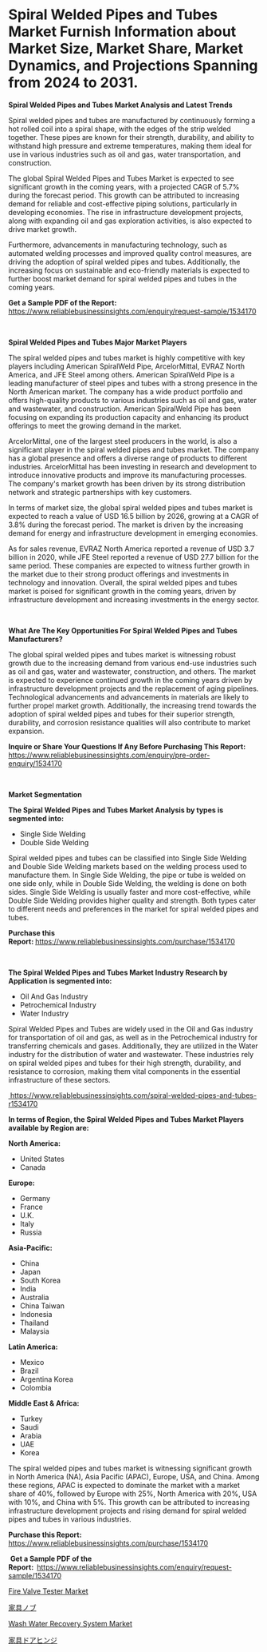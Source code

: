 <p><h1>Spiral Welded Pipes and Tubes Market Furnish Information about Market Size, Market Share, Market Dynamics, and Projections Spanning from 2024 to 2031.</h1></p><p><strong>Spiral Welded Pipes and Tubes Market Analysis and Latest Trends</strong></p>
<p><p>Spiral welded pipes and tubes are manufactured by continuously forming a hot rolled coil into a spiral shape, with the edges of the strip welded together. These pipes are known for their strength, durability, and ability to withstand high pressure and extreme temperatures, making them ideal for use in various industries such as oil and gas, water transportation, and construction.</p><p>The global Spiral Welded Pipes and Tubes Market is expected to see significant growth in the coming years, with a projected CAGR of 5.7% during the forecast period. This growth can be attributed to increasing demand for reliable and cost-effective piping solutions, particularly in developing economies. The rise in infrastructure development projects, along with expanding oil and gas exploration activities, is also expected to drive market growth.</p><p>Furthermore, advancements in manufacturing technology, such as automated welding processes and improved quality control measures, are driving the adoption of spiral welded pipes and tubes. Additionally, the increasing focus on sustainable and eco-friendly materials is expected to further boost market demand for spiral welded pipes and tubes in the coming years.</p></p>
<p><strong>Get a Sample PDF of the Report:&nbsp;</strong> <a href="https://www.reliablebusinessinsights.com/enquiry/request-sample/1534170">https://www.reliablebusinessinsights.com/enquiry/request-sample/1534170</a></p>
<p>&nbsp;</p>
<p><strong>Spiral Welded Pipes and Tubes Major Market Players</strong></p>
<p><p>The spiral welded pipes and tubes market is highly competitive with key players including American SpiralWeld Pipe, ArcelorMittal, EVRAZ North America, and JFE Steel among others. American SpiralWeld Pipe is a leading manufacturer of steel pipes and tubes with a strong presence in the North American market. The company has a wide product portfolio and offers high-quality products to various industries such as oil and gas, water and wastewater, and construction. American SpiralWeld Pipe has been focusing on expanding its production capacity and enhancing its product offerings to meet the growing demand in the market.</p><p>ArcelorMittal, one of the largest steel producers in the world, is also a significant player in the spiral welded pipes and tubes market. The company has a global presence and offers a diverse range of products to different industries. ArcelorMittal has been investing in research and development to introduce innovative products and improve its manufacturing processes. The company's market growth has been driven by its strong distribution network and strategic partnerships with key customers.</p><p>In terms of market size, the global spiral welded pipes and tubes market is expected to reach a value of USD 16.5 billion by 2026, growing at a CAGR of 3.8% during the forecast period. The market is driven by the increasing demand for energy and infrastructure development in emerging economies.</p><p>As for sales revenue, EVRAZ North America reported a revenue of USD 3.7 billion in 2020, while JFE Steel reported a revenue of USD 27.7 billion for the same period. These companies are expected to witness further growth in the market due to their strong product offerings and investments in technology and innovation. Overall, the spiral welded pipes and tubes market is poised for significant growth in the coming years, driven by infrastructure development and increasing investments in the energy sector.</p></p>
<p>&nbsp;</p>
<p><strong>What Are The Key Opportunities For Spiral Welded Pipes and Tubes Manufacturers?</strong></p>
<p><p>The global spiral welded pipes and tubes market is witnessing robust growth due to the increasing demand from various end-use industries such as oil and gas, water and wastewater, construction, and others. The market is expected to experience continued growth in the coming years driven by infrastructure development projects and the replacement of aging pipelines. Technological advancements and advancements in materials are likely to further propel market growth. Additionally, the increasing trend towards the adoption of spiral welded pipes and tubes for their superior strength, durability, and corrosion resistance qualities will also contribute to market expansion.</p></p>
<p><strong>Inquire or Share Your Questions If Any Before Purchasing This Report:</strong> <a href="https://www.reliablebusinessinsights.com/enquiry/pre-order-enquiry/1534170">https://www.reliablebusinessinsights.com/enquiry/pre-order-enquiry/1534170</a></p>
<p>&nbsp;</p>
<p><strong>Market Segmentation</strong></p>
<p><strong>The Spiral Welded Pipes and Tubes Market Analysis by types is segmented into:</strong></p>
<p><ul><li>Single Side Welding</li><li>Double Side Welding</li></ul></p>
<p><p>Spiral welded pipes and tubes can be classified into Single Side Welding and Double Side Welding markets based on the welding process used to manufacture them. In Single Side Welding, the pipe or tube is welded on one side only, while in Double Side Welding, the welding is done on both sides. Single Side Welding is usually faster and more cost-effective, while Double Side Welding provides higher quality and strength. Both types cater to different needs and preferences in the market for spiral welded pipes and tubes.</p></p>
<p><strong>Purchase this Report:&nbsp;</strong><a href="https://www.reliablebusinessinsights.com/purchase/1534170">https://www.reliablebusinessinsights.com/purchase/1534170</a></p>
<p>&nbsp;</p>
<p><strong>The Spiral Welded Pipes and Tubes Market Industry Research by Application is segmented into:</strong></p>
<p><ul><li>Oil And Gas Industry</li><li>Petrochemical Industry</li><li>Water Industry</li></ul></p>
<p><p>Spiral Welded Pipes and Tubes are widely used in the Oil and Gas industry for transportation of oil and gas, as well as in the Petrochemical industry for transferring chemicals and gases. Additionally, they are utilized in the Water industry for the distribution of water and wastewater. These industries rely on spiral welded pipes and tubes for their high strength, durability, and resistance to corrosion, making them vital components in the essential infrastructure of these sectors.</p></p>
<p><a href="https://www.reliablebusinessinsights.com/spiral-welded-pipes-and-tubes-r1534170">&nbsp;https://www.reliablebusinessinsights.com/spiral-welded-pipes-and-tubes-r1534170</a></p>
<p><strong>In terms of Region, the Spiral Welded Pipes and Tubes Market Players available by Region are:</strong></p>
<p>
    <p> <strong> North America: </strong>
        <ul>
            <li>United States</li>
            <li>Canada</li>
        </ul>
        </p> 
    <p> <strong> Europe: </strong>
        <ul>
            <li>Germany</li>
            <li>France</li>
            <li>U.K.</li>
            <li>Italy</li>
            <li>Russia</li>
        </ul>
        </p> 
    <p> <strong> Asia-Pacific: </strong>
        <ul>
            <li>China</li>
            <li>Japan</li>
            <li>South Korea</li>
            <li>India</li>
            <li>Australia</li>
            <li>China Taiwan</li>
            <li>Indonesia</li>
            <li>Thailand</li>
            <li>Malaysia</li>
        </ul>
        </p> 
    <p> <strong> Latin America: </strong>
        <ul>
            <li>Mexico</li>
            <li>Brazil</li>
            <li>Argentina Korea</li>
            <li>Colombia</li>
        </ul>
        </p> 
    <p> <strong> Middle East & Africa: </strong>
        <ul>
            <li>Turkey</li>
            <li>Saudi</li>
            <li>Arabia</li>
            <li>UAE</li>
            <li>Korea</li>
        </ul>
    </p>
    </p>
<p><p>The spiral welded pipes and tubes market is witnessing significant growth in North America (NA), Asia Pacific (APAC), Europe, USA, and China. Among these regions, APAC is expected to dominate the market with a market share of 40%, followed by Europe with 25%, North America with 20%, USA with 10%, and China with 5%. This growth can be attributed to increasing infrastructure development projects and rising demand for spiral welded pipes and tubes in various industries.</p></p>
<p><strong>Purchase this Report: </strong><a href="https://www.reliablebusinessinsights.com/purchase/1534170">https://www.reliablebusinessinsights.com/purchase/1534170</a></p>
<p>&nbsp;<strong>Get a Sample PDF of the Report:&nbsp;&nbsp;</strong><a href="https://www.reliablebusinessinsights.com/enquiry/request-sample/1534170">https://www.reliablebusinessinsights.com/enquiry/request-sample/1534170</a></p>
<p><strong></strong></p>
<p><p><a href="https://github.com/fauzi1101fauzi/Market-Research-Report-List-1/blob/main/fire-valve-tester-market.md">Fire Valve Tester Market</a></p><p><a href="https://github.com/dawson566/Market-Research-Report-List-2/blob/main/8576442162393.md">家具ノブ</a></p><p><a href="https://github.com/PeterParrish5/Market-Research-Report-List-5/blob/main/wash-water-recovery-system-market.md">Wash Water Recovery System Market</a></p><p><a href="https://github.com/DeonBoer2023/Market-Research-Report-List-1/blob/main/2808966162394.md">家具ドアヒンジ</a></p></p>